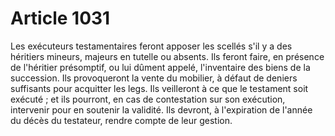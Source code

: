 # Article 1031

Les exécuteurs testamentaires feront apposer les scellés s'il y a des héritiers mineurs, majeurs en tutelle ou absents.   Ils feront faire, en présence de l'héritier présomptif, ou lui dûment appelé, l'inventaire des biens de la succession.   Ils provoqueront la vente du mobilier, à défaut de deniers suffisants pour acquitter les legs.   Ils veilleront à ce que le testament soit exécuté ; et ils pourront, en cas de contestation sur son exécution, intervenir pour en soutenir la validité.   Ils devront, à l'expiration de l'année du décès du testateur, rendre compte de leur gestion.